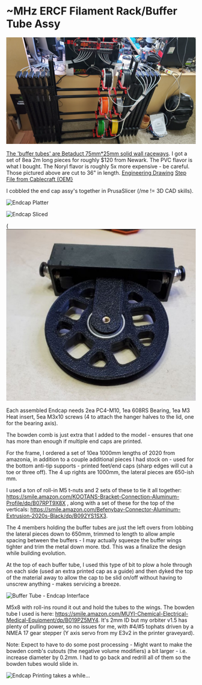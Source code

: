 # ~MHz ERCF Filament Rack/Buffer Tube Assy

![~MHz ERCF Filament Rack/Buffer Tube Assy](https://github.com/TodWulff/-MHz-ERCF-Filament-Rack-Buffer-Tube-Assy/blob/main/20220315_233601.jpg)

[The 'buffer tubes' are Betaduct 75mm*25mm solid wall raceways](https://github.com/TodWulff/-MHz-ERCF-Filament-Rack-Buffer-Tube-Assy/blob/main/PN_09240000Y.pdf).  I got a set of 8ea 2m long pieces for roughly $120 from Newark.  The PVC flavor is what I bought.  The Noryl flavor is roughly 5x more expensive - be careful.  Those pictured above are cut to 36" in length.  [Engineering Drawing](https://github.com/TodWulff/-MHz-ERCF-Filament-Rack-Buffer-Tube-Assy/blob/main/betaduct_pvc_solid_wall_75_x_25_drawing.pdf)  [Step File from Cablecraft (OEM}](https://github.com/TodWulff/-MHz-ERCF-Filament-Rack-Buffer-Tube-Assy/blob/main/03-1709.STEP)

I cobbled the end cap assy's together in PrusaSlicer (/me != 3D CAD skills).

![Endcap Platter](https://i.imgur.com/0STDYvz.png)

![Endcap Sliced](https://i.imgur.com/st7ro1q.png)

(![~MHz Filament Buffer Tube Endcap Assy](https://github.com/TodWulff/-MHz-ERCF-Filament-Rack-Buffer-Tube-Assy/blob/main/bq9zRUO.png)

Each assembled Endcap needs 2ea PC4-M10, 1ea 608RS Bearing, 1ea M3 Heat insert, 5ea M3x10 screws (4 to attach the hanger halves to the lid, one for the bearing axis).

The bowden comb is just extra that I added to the model - ensures that one has more than enough if multiple end caps are printed.

For the frame, I ordered a set of 10ea 1000mm lengths of 2020 from amazonia, in addition to a couple additional pieces I had stock on - used for the bottom anti-tip supports - printed feet/end caps (sharp edges will cut a toe or three off).  The 4 up rights are 1000mm, the lateral pieces are 650-ish mm.

I used a ton of roll-in M5 t-nuts and 2 sets of these to tie it all together: https://smile.amazon.com/KOOTANS-Bracket-Connection-Aluminum-Profile/dp/B07RPT9X8X , along with a set of these for the top of the verticals: https://smile.amazon.com/Befenybay-Connector-Aluminum-Extrusion-2020s-Black/dp/B092YS1SX3.

The 4 members holding the buffer tubes are just the left overs from lobbing the lateral pieces down to 650mm, trimmed to length to allow ample spacing between the buffers - I may actually squeeze the buffer wings tighter and trim the metal down more.  tbd.  This was a finalize the design while building evolution.

At the top of each buffer tube, I used this type of bit to plow a hole through on each side (used an extra printed cap as a guide) and then dyked the top of the material away to allow the cap to be slid on/off without having to unscrew anything - makes servicing a breeze.

![Buffer Tube - Endcap Interface](https://i.imgur.com/PGYzGqM.png)

M5x8 with roll-ins round it out and hold the tubes to the wings.  The bowden tube I used is here:  https://smile.amazon.com/MUYI-Chemical-Electrical-Medical-Equipment/dp/B019PZ5MY4.  It's 2mm ID but my orbiter v1.5 has plenty of pulling power, so no issues for me, with #4/#5 tophats driven by a NMEA 17 gear stepper (Y axis servo from my E3v2 in the printer graveyard).

Note:  Expect to have to do some post processing - Might want to make the bowden comb's cutouts (the negative volume modifiers) a bit larger - i.e. increase diameter by 0.2mm.  I had to go back and redrill all of them so the bowden tubes would slide in.

![Endcap Printing takes a while...](https://i.imgur.com/LFh2irl.png)
